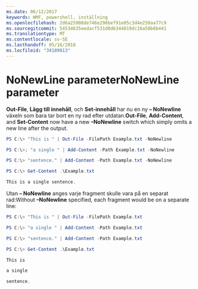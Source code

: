 ```yaml
---
ms.date: 06/12/2017
keywords: WMF, powershell, inställning
ms.openlocfilehash: 2d6a25908de746e296bef91e05c3d4e250aa77c9
ms.sourcegitcommit: 54534635eedacf531d8d6344019dc16a50b8b441
ms.translationtype: MT
ms.contentlocale: sv-SE
ms.lasthandoff: 05/16/2018
ms.locfileid: "34189813"
---
```

# <a name="nonewline-parameter"></a><span data-ttu-id="a69d8-102">NoNewLine parameter</span><span class="sxs-lookup"><span data-stu-id="a69d8-102">NoNewLine parameter</span></span>
<span data-ttu-id="a69d8-103">**Out-File**, **Lägg till innehåll**, och **Set-innehåll** har nu en ny **– NoNewline** växeln som bara tar bort en ny rad efter utdatan.</span><span class="sxs-lookup"><span data-stu-id="a69d8-103">**Out-File**, **Add-Content**, and **Set-Content** now have a new **–NoNewline** switch which simply omits a new line after the output.</span></span>
```powershell
PS C:\> "This is " | Out-File -FilePath Example.txt -NoNewline

PS C:\>; "a single " | Add-Content -Path Example.txt -NoNewline

PS C:\> "sentence." | Add-Content -Path Example.txt -NoNewline

PS C:\> Get-Content .\Example.txt

This is a single sentence.
```
<span data-ttu-id="a69d8-104">Utan **– NoNewline** anges varje fragment skulle vara på en separat rad:</span><span class="sxs-lookup"><span data-stu-id="a69d8-104">Without **–NoNewline** specified, each fragment would be on a separate line:</span></span>
```powershell
PS C:\> "This is " | Out-File -FilePath Example.txt

PS C:\> "a single " | Add-Content -Path Example.txt

PS C:\> "sentence." | Add-Content -Path Example.txt

PS C:\> Get-Content .\Example.txt

This is

a single

sentence.
```
